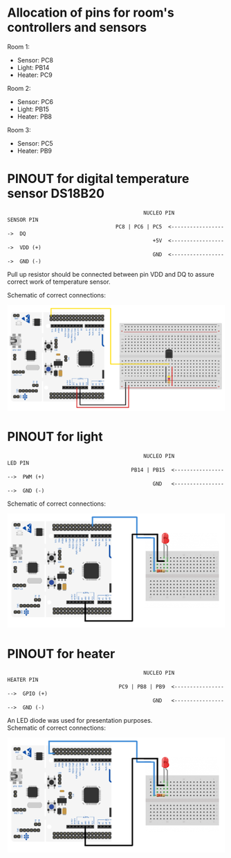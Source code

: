 # Allocation of pins for room's controllers and sensors

Room 1:
* Sensor: PC8
* Light: PB14
* Heater: PC9

Room 2:
* Sensor: PC6
* Light: PB15
* Heater: PB8

Room 3:
* Sensor: PC5
* Heater: PB9

# PINOUT for digital temperature sensor DS18B20
                                                NUCLEO PIN                SENSOR PIN
                                       PC8 | PC6 | PC5  <------------------>  DQ
                                                   +5V  <------------------>  VDD (+)
                                                   GND  <------------------>  GND (-)
Pull up resistor should be connected between pin VDD and DQ to assure correct work of temperature sensor.

Schematic of correct connections:

![NucleoSensor](assets/NucleoSensor.jpg)

# PINOUT for light
                                                NUCLEO PIN                LED PIN
                                            PB14 | PB15  <------------------>  PWM (+)
                                                   GND   <------------------>  GND (-)
Schematic of correct connections:

![NucleoLight](assets/NucleoLight.jpg)

# PINOUT for heater
                                                NUCLEO PIN                HEATER PIN
                                        PC9 | PB8 | PB9  <------------------>  GPIO (+)
                                                   GND   <------------------>  GND (-)
An LED diode was used for presentation purposes.               
Schematic of correct connections:

![NucleoHeater](assets/NucleoHeater.jpg)

             
        
